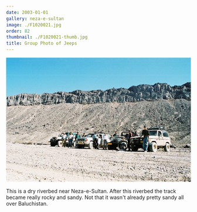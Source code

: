 ```yaml
---
date: 2003-01-01
gallery: neza-e-sultan
image: ./F1020021.jpg
order: 82
thumbnail: ./F1020021-thumb.jpg
title: Group Photo of Jeeps
---
```


![Group Photo of Jeeps](./F1020021.jpg)

This is a dry riverbed near Neza-e-Sultan. After this riverbed the track became really rocky and sandy. Not that it wasn't already pretty sandy all over Baluchistan.